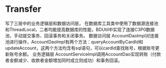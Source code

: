 # Transfer
写了三层中的业务逻辑层和数据访问层，
在数据库工具类中使用了数据源连接池和ThreadLocal，二者均能提高数据库的性能，BDUtil中实现了连接C3P0数据池，手动提交事务、回滚事务和关闭事务。
数据访问层  AccountDaoImpl对连接池进行操作，AccountDaoImpl有两个方法：queryAccountByCardId和updateAccount，这两个方法均含有sql语句，可以cardId查找账号，根据账号更新账号余额。
业务逻辑层  AccountServiceImpl调用AccountDao实现转账（付款者金额减少、收款者金额增加同时成立则成功）和事务回滚。

